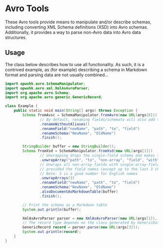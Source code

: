 Avro Tools
==========

These Avro tools provide means to manipulate and/or describe schemas, including converting XML Schema definitions (XSD) into Avro schemas. Additionally, it provides a way to parse non-Avro data into Avro data structures.

Usage
-----

The class below describes how to use all functionality. As such, it is a contrived example, as (for example) describing a schema in Markdown format and parsing data are not usually combined...

```java
import opwvhk.avro.SchemaManipulator;
import opwvhk.avro.xml.XmlAsAvroParser;
import org.apache.avro.Schema;
import org.apache.avro.generic.GenericRecord;

class Example {
    public static void main(String[] args) throws Exception {
        Schema fromAvsc = SchemaManipulator.fromAvro(new URL(args[0]))
                // By default, renaming fields/schemata will also add the old name as an alias.
                .renameWithoutAliases()
                .renameField("newName", "path", "to", "field")
                .renameSchema("NewName", "OldName")
                .finish();

        StringBuilder buffer = new StringBuilder();
        Schema fromXsd = SchemaManipulator.fromXsd(new URL(args[1]))
                // Unwrapping drops the single-field schema and makes the schema of its field the schema of the wrapping field.
                .unwrapArray("path", "to", "non-array", "field", "with", "single-element", "schema")
                // Unwraps all non-array fields with single-array-field schemata,
                // provided the field names (except up to the last 3 characters) are the same.
                // Note: 3 is a good number for English names
                .unwrapArrays(3)
                .renameField("newName", "path", "to", "field")
                .renameSchema("NewName", "OldName")
                .alsoDocumentAsMarkdownTable(buffer)
                .finish();

        // Print the schema as a Markdown table
        System.out.println(buffer);

        XmlAsAvroParser parser = new XmlAsAvroParser(new URL(args[1]), args[2], fromXsd, GenericData.get());
        // The record type depends on the class generated by GenericData.get() (you can also use SpecificData or ReflectiveData).
        GenericRecord record = parser.parse(new URL(args[3]));
        System.out.println(record);
    }
}
```




